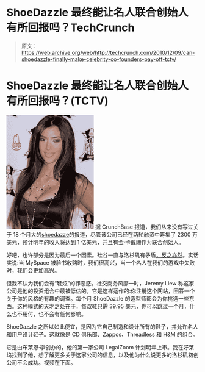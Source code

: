# ShoeDazzle 最终能让名人联合创始人有所回报吗？TechCrunch

> 原文：<https://web.archive.org/web/http://techcrunch.com/2010/12/09/can-shoedazzle-finally-make-celebrity-co-founders-pay-off-tctv/>

# ShoeDazzle 最终能让名人联合创始人有所回报吗？(TCTV)

[![](img/c69c781bcb7bda5fd3d39e746c7d8f82.png "kim_kardashian1")](https://web.archive.org/web/20230203032700/https://techcrunch.com/wp-content/uploads/2010/12/kim_kardashian1.jpeg) 据 CrunchBase 报道，我们从来没有写过关于 18 个月大的[shoedazze](https://web.archive.org/web/20230203032700/http://www.shoedazzle.com/)的报道，尽管该公司已经在两轮融资中筹集了 2300 万美元，预计明年的收入将达到 1 亿美元，并且有金·卡戴珊作为联合创始人。

好吧，也许部分是因为最后一个因素。硅谷一直与洛杉矶有矛盾[，反之亦然](https://web.archive.org/web/20230203032700/https://techcrunch.com/2010/10/11/memo-to-aaron-sorkin-you-invented-this-angry-nerd-misogeny-too/)。实话实说:当 MySpace 被脸书收购时，我们很高兴，当一个名人在我们的游戏中失败时，我们会更加高兴。

但我不认为我们会有“鞋炫”的罪恶感。社交商务风靡一时，Jeremy Liew 称这家公司是他的投资组合中最被低估的。它是这样运作的:你注册这个网站，回答一个关于你的风格的有趣的调查。每个月 ShoeDazzle 的造型师都会为你挑选一些东西。这种模式的天才之处在于，每双鞋只需 39.95 美元，你可以跳过一个月，什么也不用付，也不会有任何影响。

ShoeDazzle 之所以如此便宜，是因为它自己制造和设计所有的鞋子，并允许名人和用户设计鞋子。这就像是 CD 俱乐部、Zappos、Threadless 和 H&M 的组合。

它是由布莱恩·李创办的，他的第一家公司 LegalZoom 计划明年上市。我在好莱坞找到了他，想了解更多关于这家公司的信息，以及他为什么说更多的洛杉矶初创公司不会成功。视频在下面。